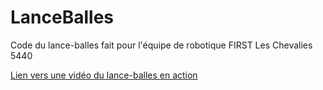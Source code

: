 # LanceBalles
Code du lance-balles fait pour l'équipe de robotique FIRST Les Chevalies 5440

[Lien vers une vidéo du lance-balles en action](https://youtu.be/p_vRRFW_3mY)

